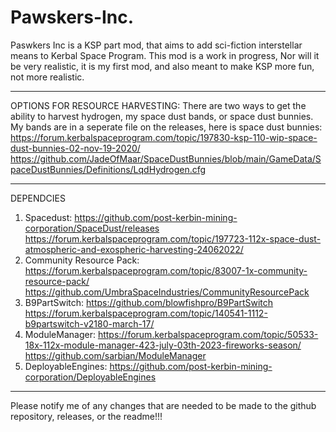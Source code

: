 # Pawskers-Inc.
Paswkers Inc is a KSP part mod, that aims to add sci-fiction interstellar means to Kerbal Space Program.
This mod is a work in progress, Nor will it be very realistic, it is my first mod, and also meant to make KSP more fun, not more realistic.

---------------------------------------------------

OPTIONS FOR RESOURCE HARVESTING:
    There are two ways to get the ability to harvest hydrogen, my space dust bands, or space dust bunnies.
    My bands are in a seperate file on the releases, here is space dust bunnies:
        https://forum.kerbalspaceprogram.com/topic/197830-ksp-110-wip-space-dust-bunnies-02-nov-19-2020/
        https://github.com/JadeOfMaar/SpaceDustBunnies/blob/main/GameData/SpaceDustBunnies/Definitions/LqdHydrogen.cfg

---------------------------------------------------

DEPENDCIES
1. Spacedust: 
    https://github.com/post-kerbin-mining-corporation/SpaceDust/releases
    https://forum.kerbalspaceprogram.com/topic/197723-112x-space-dust-atmospheric-and-exospheric-harvesting-24062022/
2. Community Resource Pack:
    https://forum.kerbalspaceprogram.com/topic/83007-1x-community-resource-pack/
    https://github.com/UmbraSpaceIndustries/CommunityResourcePack
4. B9PartSwitch:
    https://github.com/blowfishpro/B9PartSwitch
    https://forum.kerbalspaceprogram.com/topic/140541-1112-b9partswitch-v2180-march-17/
5. ModuleManager:
    https://forum.kerbalspaceprogram.com/topic/50533-18x-112x-module-manager-423-july-03th-2023-fireworks-season/
    https://github.com/sarbian/ModuleManager
6. DeployableEngines:
    https://github.com/post-kerbin-mining-corporation/DeployableEngines
   
---------------------------------------------------

Please notify me of any changes that are needed to be made to the github repository, releases, or the readme!!!
